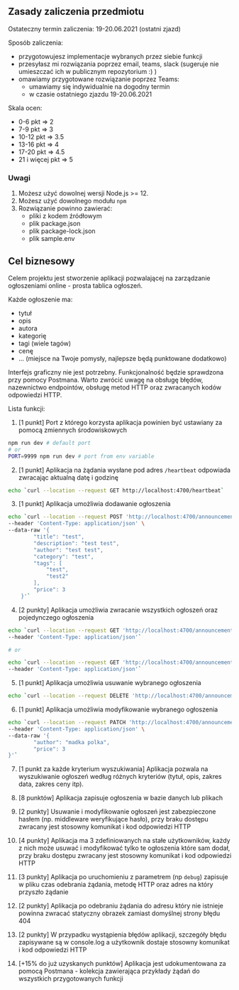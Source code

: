 ## Zasady zaliczenia przedmiotu

Ostateczny termin zaliczenia: 19-20.06.2021 (ostatni zjazd)

Sposób zaliczenia:
- przygotowujesz implementacje wybranych przez siebie funkcji
- przesyłasz mi rozwiązania poprzez email, teams, slack (sugeruje nie umieszczać ich w publicznym repozytorium :) )
- omawiamy przygotowane rozwiązanie poprzez Teams:
    - umawiamy się indywidualnie na dogodny termin
    - w czasie ostatniego zjazdu 19-20.06.2021

Skala ocen:
- 0-6 pkt => 2
- 7-9 pkt => 3
- 10-12 pkt => 3.5
- 13-16 pkt => 4
- 17-20 pkt => 4.5
- 21 i więcej pkt => 5

### **Uwagi**
1. Możesz użyć dowolnej wersji Node.js >= 12.
2. Możesz użyć dowolnego modułu `npm`
3. Rozwiązanie powinno zawierać:
    - pliki z kodem źródłowym
    - plik package.json
    - plik package-lock.json
    - plik sample.env

## Cel biznesowy

Celem projektu jest stworzenie aplikacji pozwalającej na zarządzanie ogłoszeniami online - prosta tablica ogłoszeń.

Każde ogłoszenie ma:
- tytuł
- opis
- autora
- kategorię
- tagi (wiele tagów)
- cenę
- ... (miejsce na Twoje pomysły, najlepsze będą punktowane dodatkowo)

Interfejs graficzny nie jest potrzebny. Funkcjonalność będzie sprawdzona przy pomocy Postmana. Warto zwrócić uwagę na obsługę błędów, nazewnictwo endpointów, obsługę metod HTTP oraz zwracanych kodów odpowiedzi HTTP.

Lista funkcji:

1. [1 punkt] Port z którego korzysta aplikacja powinien być ustawiany za pomocą zmiennych środowiskowych

```bash
npm run dev # default port
# or
PORT=9999 npm run dev # port from env variable
```

2. [1 punkt] Aplikacja na żądania wysłane pod adres `/heartbeat` odpowiada zwracając aktualną datę i godzinę

```bash
echo `curl --location --request GET http://localhost:4700/heartbeat`
```

3. [1 punkt] Aplikacja umożliwia dodawanie ogłoszenia

```bash
echo `curl --location --request POST 'http://localhost:4700/announcements/add' \
--header 'Content-Type: application/json' \
--data-raw '{
        "title": "test",
        "description": "test test",
        "author": "test test",
        "category": "test",
        "tags": [
            "test",
            "test2"
        ],
        "price": 3
    }'`
```

4. [2 punkty] Aplikacja umożliwia zwracanie wszystkich ogłoszeń oraz pojedynczego ogłoszenia

```bash
echo `curl --location --request GET 'http://localhost:4700/announcements' \
--header 'Content-Type: application/json'`

# or

echo `curl --location --request GET 'http://localhost:4700/announcements/1' \
--header 'Content-Type: application/json'`
```

5. [1 punkt] Aplikacja umożliwia usuwanie wybranego ogłoszenia

```bash
echo `curl --location --request DELETE 'http://localhost:4700/announcements/2'`
```

6. [1 punkt] Aplikacja umożliwia modyfikowanie wybranego ogłoszenia

```bash
echo `curl --location --request PATCH 'http://localhost:4700/announcements/1' \
--header 'Content-Type: application/json' \
--data-raw '{
        "author": "madka polka",
        "price": 3
}'`
```

7. [1 punkt za każde kryterium wyszukiwania] Aplikacja pozwala na wyszukiwanie ogłoszeń według różnych kryteriów (tytuł, opis, zakres data, zakres ceny itp).

8. [8 punktów] Aplikacja zapisuje ogłoszenia w bazie danych lub plikach

9. [2 punkty] Usuwanie i modyfikowanie ogłoszeń jest zabezpieczone hasłem (np. middleware weryfikujące hasło), przy braku dostępu zwracany jest stosowny komunikat i kod odpowiedzi HTTP

10. [4 punkty] Aplikacja ma 3 zdefiniowanych na stałe użytkowników, każdy z nich może usuwać i modyfikować tylko te ogłoszenia które sam dodał, przy braku dostępu zwracany jest stosowny komunikat i kod odpowiedzi HTTP

11. [3 punkty] Aplikacja po uruchomieniu z parametrem (np `debug`) zapisuje w pliku czas odebrania żądania, metodę HTTP oraz adres na który przyszło żądanie

12. [2 punkty] Aplikacja po odebraniu żądania do adresu który nie istnieje powinna zwracać statyczny obrazek zamiast domyślnej strony błędu 404

13. [2 punkty] W przypadku wystąpienia błędów aplikacji, szczegóły błędu zapisywane są w console.log a użytkownik dostaje stosowny komunikat i kod odpowiedzi HTTP

14. [+15% do już uzyskanych punktów] Aplikacja jest udokumentowana za pomocą Postmana - kolekcja zawierająca przykłady żądań do wszystkich przygotowanych funkcji
